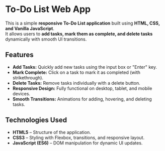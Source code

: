 # To‑Do List Web App

This is a simple **responsive To‑Do List application** built using **HTML, CSS, and Vanilla JavaScript**.  
It allows users to **add tasks, mark them as complete, and delete tasks** dynamically with smooth UI transitions.

## Features
- **Add Tasks:** Quickly add new tasks using the input box or "Enter" key.
- **Mark Complete:** Click on a task to mark it as completed (with strikethrough).
- **Delete Tasks:** Remove tasks individually with a delete button.
- **Responsive Design:** Fully functional on desktop, tablet, and mobile devices.
- **Smooth Transitions:** Animations for adding, hovering, and deleting tasks.

## Technologies Used
- **HTML5** – Structure of the application.
- **CSS3** – Styling with Flexbox, transitions, and responsive layout.
- **JavaScript (ES6)** – DOM manipulation for dynamic UI updates.



